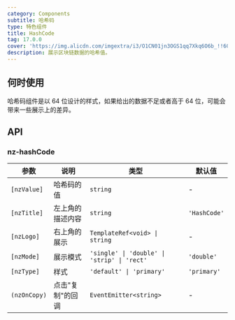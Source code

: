 ```yaml
---
category: Components
subtitle: 哈希码
type: 特色组件
title: HashCode
tag: 17.0.0
cover: 'https://img.alicdn.com/imgextra/i3/O1CN01jn3OGS1qq7Xkq6O6b_!!6000000005546-2-tps-1074-374.png'
description: 展示区块链数据的哈希值。
---
```


## 何时使用

哈希码组件是以 64 位设计的样式，如果给出的数据不足或者高于 64 位，可能会带来一些展示上的差异。

## API

### nz-hashCode

| 参数         | 说明             | 类型                                        | 默认值       |
| ------------ | ---------------- | ------------------------------------------- | ------------ |
| `[nzValue]`  | 哈希码的值       | `string`                                    | -            |
| `[nzTitle]`  | 左上角的描述内容 | `string`                                    | `'HashCode'` |
| `[nzLogo]`   | 右上角的展示     | `TemplateRef<void> \| string`               | -            |
| `[nzMode]`   | 展示模式         | `'single' \| 'double' \| 'strip' \| 'rect'` | `'double'`   |
| `[nzType]`   | 样式             | `'default' \| 'primary'`                    | `'primary'`  |
| `(nzOnCopy)` | 点击"复制"的回调 | `EventEmitter<string>`                      | -            |
